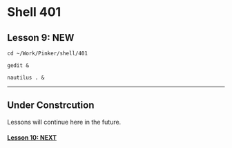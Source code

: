 # Shell 401
## Lesson 9: NEW

`cd ~/Work/Pinker/shell/401`

`gedit &`

`nautilus . &`
___

## Under Constrcution
Lessons will continue here in the future.

#### [Lesson 10: NEXT](https://github.com/inkVerb/pinker/blob/master/401-shell/Lesson-10.md)
